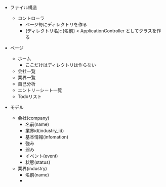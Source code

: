 * ファイル構造
    * コントローラ
        * ページ毎にディレクトリを作る
        * {ディレクトリ名}::{名前} < ApplicationController としてクラスを作る

* ページ
    * ホーム
        * ここだけはディレクトリは作らない
    * 会社一覧
    * 業界一覧
    * 自己分析
    * エントリーシート一覧
    * Todoリスト

* モデル
    * 会社(company)
        * 名前(name)
        * 業界id(industry_id)
        * 基本情報(infomation)
        * 強み
        * 弱み
        * イベント(event)
        * 状態(status)
    * 業界(industry)
        * 名前(name)
        * 